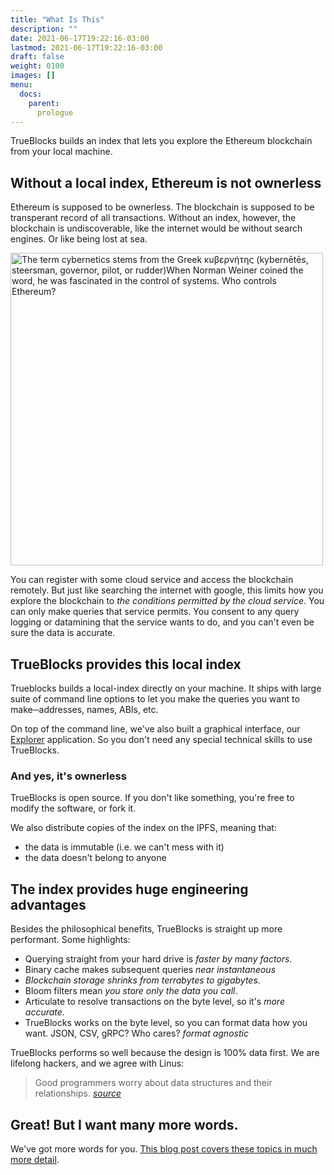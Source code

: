 ```yaml
---
title: "What Is This"
description: ""
date: 2021-06-17T19:22:16-03:00
lastmod: 2021-06-17T19:22:16-03:00
draft: false
weight: 0100
images: []
menu:
  docs:
    parent:
      prologue
---
```


TrueBlocks builds an index that lets you explore the Ethereum blockchain from
your local machine.

## Without a local index, Ethereum is not ownerless

Ethereum is supposed to be ownerless. The blockchain is supposed to be transperant
record of all transactions. Without an index, however, the blockchain is undiscoverable,
like the internet would be without search engines. Or like being lost at sea.

<img src="/docs/img/steam-boat-off-a-harbor.jpg" alt="The term cybernetics stems from the Greek κυβερνήτης (kybernētēs, steersman, governor, pilot, or rudder)When Norman Weiner coined the word, he was fascinated in the control of systems. Who controls Ethereum?" width="500"/>

You can register with some cloud service and access the blockchain remotely.
But just like searching the internet with google, this limits how you explore
the blockchain to _the conditions permitted by the cloud service_.
You can only make queries that service permits. You consent to any query logging
or datamining that the service wants to do, and you can't even be sure the data
is accurate. 

## TrueBlocks provides this local index

Trueblocks builds a local-index directly on your machine.
It ships with large suite of command line options to let you make the queries you
want to make─addresses, names, ABIs, etc.

On top of the command line, we've also built a graphical interface, our [Explorer](/explorer)
application. So you don't need any special technical skills to use TrueBlocks.

### And yes, it's ownerless

TrueBlocks is open source. If you don't like something, you're free to modify the
software, or fork it. 

We also distribute copies of the index on the IPFS, meaning that:
* the data is immutable (i.e. we can't mess with it)
* the data doesn't belong to anyone

## The index provides huge engineering advantages

Besides the philosophical benefits, TrueBlocks is straight up more performant.
Some highlights:

- Querying straight from your hard drive is _faster by many factors._
- Binary cache makes subsequent queries _near instantaneous_
- _Blockchain storage shrinks from terrabytes to gigabytes_. 
- Bloom filters mean _you store only the data you call_.
- Articulate to resolve transactions on the byte level, so it's _more accurate_.
- TrueBlocks works on the byte level, so you can format data how you want. JSON, CSV, gRPC? Who cares? _format agnostic_

TrueBlocks performs so well because the design is 100% data first. We are lifelong
hackers, and we agree with Linus:

> Good programmers 
> worry about data structures and their relationships. _[source](https://lwn.net/Articles/193245/)_

## Great! But I want many more words.

We've got more words for you. [This blog post covers these topics in much more detail](/blog/a-long-winded-explanation-of-trueblocks/).


